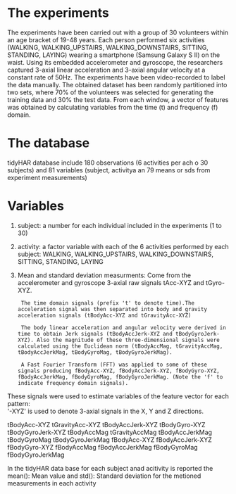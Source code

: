 # The experiments
The experiments have been carried out with a group of 30 volunteers within an age bracket of 19-48 years. Each person performed six activities (WALKING, WALKING_UPSTAIRS, WALKING_DOWNSTAIRS, SITTING, STANDING, LAYING) wearing a smartphone (Samsung Galaxy S II) on the waist. Using its embedded accelerometer and gyroscope, the researchers captured 3-axial linear acceleration and 3-axial angular velocity at a constant rate of 50Hz. The experiments have been video-recorded to label the data manually. The obtained dataset has been randomly partitioned into two sets, where 70% of the volunteers was selected for generating the training data and 30% the test data. 
From each window, a vector of features was obtained by calculating variables from the time (t) and frequency (f) domain. 

# The database
tidyHAR database include 180 observations (6 activities per ach o 30 subjects) and   81 variables (subject, activitya an 79 means or sds from experiment measurements)

# Variables 
1. subject: a number for each individual included in the experiments (1 to 30)
2. activity: a factor variable with each of the 6 activities performed by each subject: WALKING, WALKING_UPSTAIRS, WALKING_DOWNSTAIRS, SITTING, STANDING, LAYING
3. Mean and standard deviation measurments: Come from the accelerometer and gyroscope 3-axial raw signals tAcc-XYZ and tGyro-XYZ. 
        
        The time domain signals (prefix 't' to denote time).The acceleration signal was then separated into body and gravity acceleration signals (tBodyAcc-XYZ and tGravityAcc-XYZ) 

        The body linear acceleration and angular velocity were derived in time to obtain Jerk signals (tBodyAccJerk-XYZ and tBodyGyroJerk-XYZ). Also the magnitude of these three-dimensional signals were calculated using the Euclidean norm (tBodyAccMag, tGravityAccMag, tBodyAccJerkMag, tBodyGyroMag, tBodyGyroJerkMag). 

        A Fast Fourier Transform (FFT) was applied to some of these signals producing fBodyAcc-XYZ, fBodyAccJerk-XYZ, fBodyGyro-XYZ, fBodyAccJerkMag, fBodyGyroMag, fBodyGyroJerkMag. (Note the 'f' to indicate frequency domain signals). 

These signals were used to estimate variables of the feature vector for each pattern:  
'-XYZ' is used to denote 3-axial signals in the X, Y and Z directions.

tBodyAcc-XYZ
tGravityAcc-XYZ
tBodyAccJerk-XYZ
tBodyGyro-XYZ
tBodyGyroJerk-XYZ
tBodyAccMag
tGravityAccMag
tBodyAccJerkMag
tBodyGyroMag
tBodyGyroJerkMag
fBodyAcc-XYZ
fBodyAccJerk-XYZ
fBodyGyro-XYZ
fBodyAccMag
fBodyAccJerkMag
fBodyGyroMag
fBodyGyroJerkMag

In the tidyHAR data base for each subject anad acitivity is reported the mean(): Mean value and std(): Standard deviation for the metioned measurements in each activity
